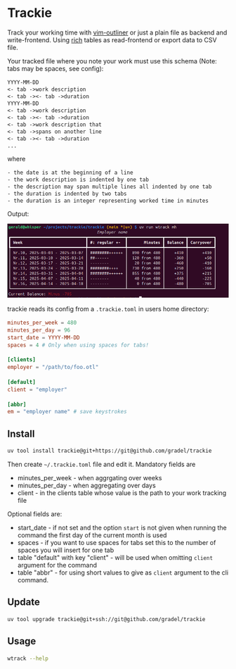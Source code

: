 # Trackie

Track your working time with [vim-outliner](https://github.com/vimoutliner/vimoutliner) or just a plain file
as backend and write-frontend.
Using [rich](https://github.com/Textualize/rich) tables as read-frontend or export data to CSV file.

Your tracked file where you note your work must use this schema
(Note: tabs may be spaces, see config):
```text
YYYY-MM-DD
<- tab ->work description
<- tab -><- tab ->duration
YYYY-MM-DD
<- tab ->work description
<- tab -><- tab ->duration
<- tab ->work description that
<- tab ->spans on another line
<- tab -><- tab ->duration
...
```
where

    - the date is at the beginning of a line
    - the work description is indented by one tab
    - the description may span multiple lines all indented by one tab
    - the duration is indented by two tabs
    - the duration is an integer representing worked time in minutes

Output:

![Output of trackie](images/output.png)

trackie reads its config from a `.trackie.toml` in users home directory:

```toml
minutes_per_week = 480
minutes_per_day = 96
start_date = YYYY-MM-DD
spaces = 4 # Only when using spaces for tabs!

[clients]
employer = "/path/to/foo.otl"

[default]
client = "employer"

[abbr]
em = "employer name" # save keystrokes
```

Install
-------
```bash
uv tool install trackie@git+https://git@github.com/gradel/trackie
```
Then create `~/.trackie.toml` file and edit it. Mandatory fields are

- minutes_per_week - when aggrgating over weeks
- minutes_per_day - when aggregating over days
- client - in the clients table whose value is the path to your work tracking file

Optional fields are:

- start_date - if not set and the option `start` is not given when running the command the first day of the current month is used
- spaces - if you want to use spaces for tabs set this to the number of spaces you will insert for one tab
- table "default" with key "client" - will be used when omitting `client` argument for the command
- table "abbr" - for using short values to give as `client` argument to the cli command.

Update
------
```bash
uv tool upgrade trackie@git+ssh://git@github.com/gradel/trackie
```
Usage
-----
```bash
wtrack --help
```
